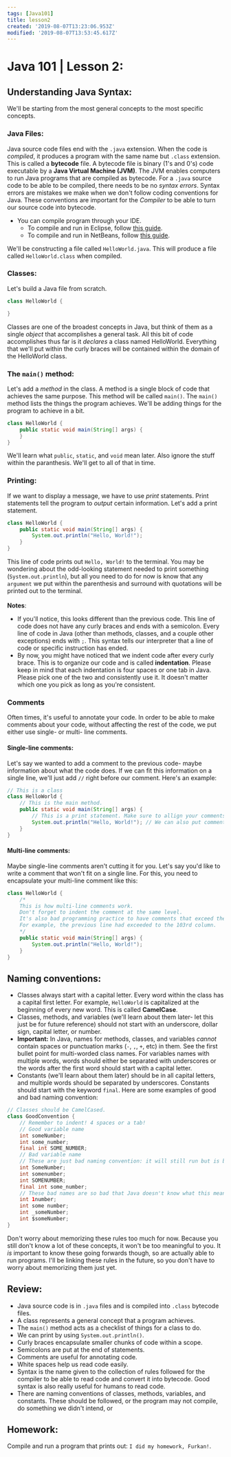 ```yaml
---
tags: [Java101]
title: lesson2
created: '2019-08-07T13:23:06.953Z'
modified: '2019-08-07T13:53:45.617Z'
---
```


# Java 101 | Lesson 2:
## Understanding Java Syntax:
We'll be starting from the most general concepts to the most specific concepts. 
### Java Files:
Java source code files end with the `.java` extension. When the code is _compiled_, it produces a program with the same name but `.class` extension. This is called a **bytecode** file. A bytecode file is binary (1's and 0's) code executable by a **Java Virtual Machine (JVM)**. The JVM enables computers to run Java programs that are compiled as bytecode. For a `.java` source code to be able to be compiled, there needs to be no _syntax errors_. Syntax errors are mistakes we make when we don't follow coding conventions for Java. These conventions are important for the _Compiler_ to be able to turn our source code into bytecode.
* You can compile program through your IDE.
  * To compile and run in Eclipse, follow [this guide](http://pages.cs.wisc.edu/~cs302/labs/EclipseTutorial/Step_04.html).
  * To compile and run in NetBeans, follow [this guide](https://netbeans.org/kb/docs/java/quickstart.html#run).
  
We'll be constructing a file called `HelloWorld.java`. This will produce a file called `HelloWorld.class` when compiled.
### Classes:
Let's build a Java file from scratch.
```Java
class HelloWorld {

}
```
Classes are one of the broadest concepts in Java, but think of them as a single _object_ that accomplishes a general task. All this bit of code accomplishes thus far is it _declares_ a class named HelloWorld. Everything that we'll put within the curly braces will be contained within the domain of the HelloWorld class.
### The `main()` method:
Let's add a _method_ in the class. A method is a single block of code that achieves the same purpose. This method will be called `main()`. The `main()` method lists the things the program achieves. We'll be adding things for the program to achieve in a bit.
```Java
class HelloWorld {
    public static void main(String[] args) {
    }
}
```
We'll learn what `public`, `static`, and `void` mean later. Also ignore the stuff within the paranthesis. We'll get to all of that in time.
### Printing:
If we want to display a message, we have to use _print_ statements. Print statements tell the program to _output_ certain information. Let's add a print statement.
```Java
class HelloWorld {
    public static void main(String[] args) {
        System.out.println("Hello, World!");
    }
}
```
This line of code prints out `Hello, World!` to the terminal. You may be wondering about the odd-looking statement needed to print something (`System.out.println`), but all you need to do for now is know that any `argument` we put within the parenthesis and surround with quotations will be printed out to the terminal.
<br><br>**Notes**:
* If you'll notice, this looks different than the previous code. This line of code does not have any curly braces and ends with a semicolon. Every line of code in Java (other than methods, classes, and a couple other exceptions) ends with `;`. This syntax tells our interpreter that a line of code or specific instruction has ended.
* By now, you might have noticed that we indent code after every curly brace. This is to organize our code and is called **indentation**. Please keep in mind that each indentation is four spaces or one tab in Java. Please pick one of the two and consistently use it. It doesn't matter which one you pick as long as you're consistent.
### Comments
Often times, it's useful to annotate your code. In order to be able to make comments about your code, without affecting the rest of the code, we put either use single- or multi- line comments.
#### Single-line comments:
Let's say we wanted to add a comment to the previous code- maybe information about what the code does. If we can fit this information on a single line, we'll just add `//` right before our comment. Here's an example:
```Java
// This is a class
class HelloWorld {
    // This is the main method.
    public static void main(String[] args) {
        // This is a print statement. Make sure to allign your comments so that they are indented with the rest of the code.
        System.out.println("Hello, World!"); // We can also put comments right after a line of code, like this.
    }
}
```
#### Multi-line comments:
Maybe single-line comments aren't cutting it for you. Let's say you'd like to write a comment that won't fit on a single line. For this, you need to encapsulate your multi-line comment like this:
```Java
class HelloWorld {
    /*
    This is how multi-line comments work.
    Don't forget to indent the comment at the same level.
    It's also bad programming practice to have comments that exceed the 100'th column on a single line.
    For example, the previous line had exceeded to the 103rd column.
    */
    public static void main(String[] args) {
        System.out.println("Hello, World!");
    }
}
```
## Naming conventions:
* Classes always start with a capital letter. Every word within the class has a capital first letter. For example, `HelloWorld` is capitalized at the beginning of every new word. This is called **CamelCase**.
* Classes, methods, and variables (we'll learn about them later- let this just be for future reference) should not start with an underscore, dollar sign, capital letter, or number.
* **Important:** In Java, names for methods, classes, and variables *cannot* contain spaces or punctuation marks (`-`, `,`, `+`, etc) in them. See the first bullet point for multi-worded class names. For variables names with multiple words, words should either be separated with underscores or the words after the first word should start with a capital letter.
* Constants (we'll learn about them later) should be in all capital letters, and multiple words should be separated by underscores. Constants should start with the keyword `final`.
Here are some examples of good and bad naming convention:
```Java
// Classes should be CamelCased.
class GoodConvention {
    // Remember to indent! 4 spaces or a tab!
    // Good variable name
    int someNumber;
    int some_number;
    final int SOME_NUMBER;
    // Bad variable name
    // These are just bad naming convention: it will still run but is bad naming convention.
    int SomeNumber;
    int somenumber;
    int SOMENUMBER;
    final int some_number;
    // These bad names are so bad that Java doesn't know what this means! The program will not compile.
    int 1number;
    int some number;
    int _someNumber;
    int $someNumber;
}
```
Don't worry about memorizing these rules too much for now. Because you still don't know a lot of these concepts, it won't be too meaningful to you. It *is* important to know these going forwards though, so are actually able to run programs. I'll be linking these rules in the future, so you don't have to worry about memorizing them just yet.

## Review:
* Java source code is in `.java` files and is compiled into `.class` bytecode files.
* A class represents a general concept that a program achieves.
* The `main()` method acts as a checklist of things for a class to do.
* We can print by using `System.out.println()`.
* Curly braces encapsulate smaller chunks of code within a scope.
* Semicolons are put at the end of statements.
* Comments are useful for annotating code.
* White spaces help us read code easily.
* Syntax is the name given to the collection of rules followed for the compiler to be able to read code and convert it into bytecode. Good syntax is also really useful for humans to read code.
* There are naming conventions of classes, methods, variables, and constants. These should be followed, or the program may not compile, do something we didn't intend, or 

## Homework:
Compile and run a program that prints out: `I did my homework, Furkan!`.
